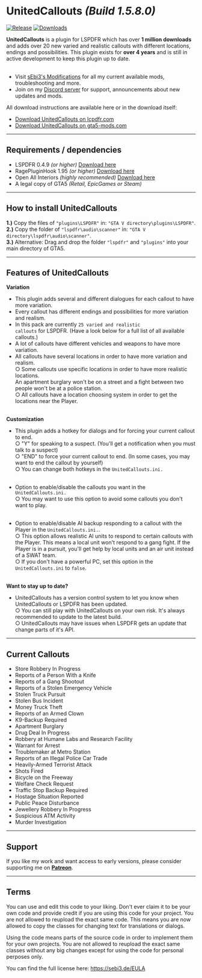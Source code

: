 # UnitedCallouts <em>(Build 1.5.8.0)</em>

[![Release](https://img.shields.io/github/release/sebi3/UnitedCallouts.svg?style=flat-square)](https://github.com/sebi3/UnitedCallouts/releases/latest)
[![Downloads](https://img.shields.io/github/downloads/sebi3/UnitedCallouts/total.svg?style=flat-square)](https://github.com/sebi3/UnitedCallouts/releases)


<b>UnitedCallouts</b> is a plugin for LSPDFR which has over <b>1 million downloads</b> and adds over 20 new varied and realistic callouts with different locations, endings and possibilities. This plugin exists for <b>over 4 years</b> and is still in active development to keep this plugin up to date.<br><br>

- Visit <a href="https://sebi3.de/">sEbi3's Modifications</a> for all my current available mods, troubleshooting and more.<br>
- Join on my <a href="https://discord.gg/4pnAXKC">Discord server</a> for support, announcements about new updates and mods.<br>

All download instructions are available here or in the download itself:<br>
- <a href="https://www.lcpdfr.com/files/file/20730-unitedcallouts-robbery-drugs-burglary-more/">Download UnitedCallouts on lcpdfr.com</a><br>
- <a href="https://www.gta5-mods.com/scripts/unitedcallouts-lspdfr-plugin#description_tab">Download UnitedCallouts on gta5-mods.com</a><br>

--------
  
 ## Requirements / dependencies
- LSPDFR 0.4.9 <i>(or higher)</i> <a href="https://www.lcpdfr.com/files/file/7792-lspd-first-response">Download here</a>
- RagePluginHook 1.95 <i>(or higher)</i> <a href="https://ragepluginhook.net/Downloads.aspx">Download here</a>
- Open All Interiors <i>(highly recommended)</i> <a href="https://www.gta5-mods.com/scripts/open-all-interiors">Download here</a>
- A legal copy of GTA5 <i>(Retail, EpicGames or Steam)</i>

--------
  
 ## How to install UnitedCallouts
<b>1.)</b> Copy the files of <code>"plugins\LSPDFR"</code> in: <code>"GTA V directory\plugins\LSPDFR"</code>.<br>
<b>2.)</b> Copy the folder of <code>"lspdfr\audio\scanner"</code> in: <code>"GTA V directory\lspdfr\audio\scanner"</code>.<br>
<b>3.)</b> Alternative: Drag and drop the folder <code>"lspdfr"</code> and <code>"plugins"</code> into your main directory of GTA5.<br>

--------

## Features of UnitedCallouts
<b>Variation</b><br>
- This plugin adds several and different dialogues for each callout to have more variation.<br>
- Every callout has different endings and possibilities for more variation and realism.<br>
- In this pack are currently <code>25 varied and realistic callouts</code> for LSPDFR. (Have a look below for a full list of all available callouts.)<br>
- A lot of callouts have different vehicles and weapons to have more variation.<br>
- All callouts have several locations in order to have more variation and realism.<br>
  ○ Some callouts use specific locations in order to have more realistic locations.<br>
    An apartment burglary won't be on a street and a fight between two people won't be at a police station.<br>
  ○ All callouts have a location choosing system in order to get the locations near the Player.<br><br>
     
<b>Customization</b><br>
- This plugin adds a hotkey for dialogs and for forcing your current callout to end.<br>
  ○ "Y" for speaking to a suspect. (You'll get a notification when you must talk to a suspect)<br>
  ○ "END" to force your current callout to end. (In some cases, you may want to end the callout by yourself)<br>
  ○ You can change both hotkeys in the <code>UnitedCallouts.ini.</code><br><br>

- Option to enable/disable the callouts you want in the <code>UnitedCallouts.ini.</code><br>
  ○ You may want to use this option to avoid some callouts you don't want to play.<br><br>

- Option to enable/disable AI backup responding to a callout with the Player in the <code>UnitedCallouts.ini.</code>.<br>
  ○ This option allows realistic AI units to respond to certain callouts with the Player. This means a local unit won't respond to a gang fight.
    If the Player is in a pursuit, you'll get help by local units and an air unit instead of a SWAT team.<br>
  ○ If you don't have a powerful PC, set this option in the <code>UnitedCallouts.ini</code> to <code>false</code>.<br><br>

<b>Want to stay up to date?</b><br>
- UnitedCallouts has a version control system to let you know when UnitedCallouts or LSPDFR has been updated.<br>
  ○ You can still play with UnitedCallouts on your own risk. It's always recommended to update to the latest build.<br>
  ○ UnitedCallouts may have issues when LSPDFR gets an update that change parts of it's API.<br>

--------

## Current Callouts
- Store Robbery In Progress
- Reports of a Person With a Knife
- Reports of a Gang Shootout
- Reports of a Stolen Emergency Vehicle
- Stolen Truck Pursuit
- Stolen Bus Incident
- Money Truck Theft
- Reports of an Armed Clown
- K9-Backup Required
- Apartment Burglary
- Drug Deal In Progress
- Robbery at Humane Labs and Research Facility
- Warrant for Arrest
- Troublemaker at Metro Station
- Reports of an Illegal Police Car Trade
- Heavily-Armed Terrorist Attack
- Shots Fired
- Bicycle on the Freeway
- Welfare Check Request
- Traffic Stop Backup Required
- Hostage Situation Reported
- Public Peace Disturbance
- Jewellery Robbery In Progress
- Suspicious ATM Activity
- Murder Investigation

--------

## Support
If you like my work and want access to early versions, please consider supporting me on [**Patreon**](https://www.patreon.com/sEbi3). 

--------

## Terms
You can use and edit this code to your liking. Don't ever claim it to be your own code and provide credit if you are using this code for your project.
You are not allowed to reupload the exact same code. This means you are now allowed to copy the classes for changing text for translations or dialogs.

Using the code means parts of the source code in order to implement them for your own projects.
You are not allowed to reupload the exact same classes without any big changes except for using the code for personal perposes only.

You can find the full license here: https://sebi3.de/EULA
